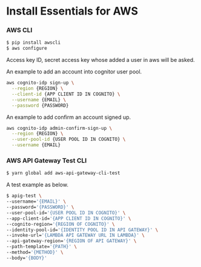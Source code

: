 # Install Essentials for AWS

### AWS CLI

```sh
$ pip install awscli
$ aws configure
```

Access key ID, secret access key whose added a user in aws will be asked.

An example to add an account into cognitor user pool.

```sh
aws cognito-idp sign-up \
  --region {REGION} \
  --client-id {APP CLIENT ID IN COGNITO} \
  --username {EMAIL} \
  --password {PASSWORD}
```

An example to add confirm an account signed up.

```sh
aws cognito-idp admin-confirm-sign-up \
  --region {REGION} \
  --user-pool-id {USER POOL ID IN COGNITO} \
  --username {EMAIL}
```

### AWS API Gateway Test CLI
```sh
$ yarn global add aws-api-gateway-cli-test
```

A test example as below.

```sh
$ apig-test \
--username='{EMAIL}' \
--password='{PASSWORD}' \
--user-pool-id='{USER POOL ID IN COGNITO}' \
--app-client-id='{APP CLIENT ID IN COGNITO}' \
--cognito-region='{REGION OF COGNITO}' \
--identity-pool-id='{IDENTITY POOL ID IN API GATEWAY}' \
--invoke-url='{LAMBDA API GATEWAY URL IN LAMBDA}' \
--api-gateway-region='{REGION OF API GATEWAY}' \
--path-template='{PATH}' \
--method='{METHOD}' \
--body='{BODY}'
```

